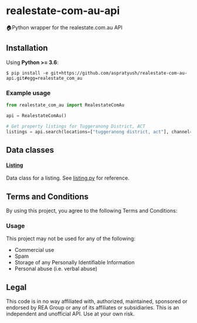 # realestate-com-au-api

🏠Python wrapper for the realestate.com.au API

## Installation

Using **Python >= 3.6**:

```
$ pip install -e git+https://github.com/aspratyush/realestate-com-au-api.git#egg=realestate_com_au
```

### Example usage

```python
from realestate_com_au import RealestateComAu

api = RealestateComAu()

# Get property listings for Tuggeranong District, ACT
listings = api.search(locations=["tuggeranong district, act"], channel="buy", min_bedrooms=3, max_bedrooms=4, property_types=['house'], min_bathrooms=2, min_land_size=400)
```

## Data classes

#### [Listing](/realestate_com_au/objects/listing.py#L6)

Data class for a listing. See [listing.py](/realestate_com_au/objects/listing.py#L6) for reference.

## Terms and Conditions

By using this project, you agree to the following Terms and Conditions:

### Usage

This project may not be used for any of the following:

- Commercial use
- Spam
- Storage of any Personally Identifiable Information
- Personal abuse (i.e. verbal abuse)

<a name="legal"></a>

## Legal

This code is in no way affiliated with, authorized, maintained, sponsored or endorsed by REA Group or any of its affiliates or subsidiaries. This is an independent and unofficial API. Use at your own risk.
